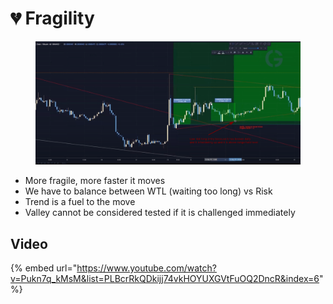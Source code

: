 # 💔 Fragility

<figure><img src="../../.gitbook/assets/image (3).png" alt=""><figcaption></figcaption></figure>

* More fragile, more faster it moves
* We have to balance between WTL (waiting too long) vs Risk
* Trend is a fuel to the move
* Valley cannot be considered tested if it is challenged immediately



## Video

{% embed url="https://www.youtube.com/watch?v=Pukn7q_kMsM&list=PLBcrRkQDkijj74vkHOYUXGVtFuOQ2DncR&index=6" %}
